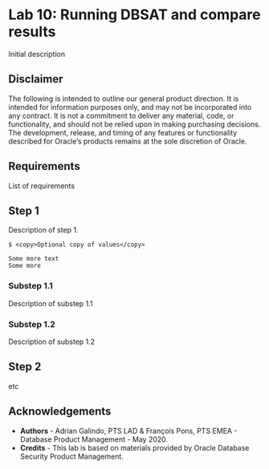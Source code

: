 # Lab 10: Running DBSAT and compare results

Initial description 

## Disclaimer ##
The following is intended to outline our general product direction. It is intended for information purposes only, and may not be incorporated into any contract. It is not a commitment to deliver any material, code, or functionality, and should not be relied upon in making purchasing decisions. The development, release, and timing of any features or functionality described for Oracle’s products remains at the sole discretion of Oracle.

## Requirements ##

List of requirements

## Step 1 ##

Description of step 1.

````
$ <copy>Optional copy of values</copy>

Some more text
Some more
````

### Substep 1.1 ###

Description of substep 1.1

### Substep 1.2 ###

Description of substep 1.2

## Step 2 ##

etc

## Acknowledgements

- **Authors** - Adrian Galindo, PTS LAD & François Pons, PTS EMEA - Database Product Management - May 2020.
- **Credits** - This lab is based on materials provided by Oracle Database Security Product Management.